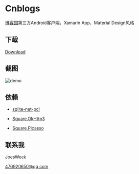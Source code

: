 # Cnblogs

[博客园](http://www.cnblogs.com/)第三方Android客户端，Xamarin App，Material Design风格

## 下载 ##

[Download](com.android.cnblogs.apk)

## 截图 ##

![demo](screenshots/demo.gif)

## 依赖 ##

- [sqlite-net-pcl](https://github.com/praeclarum/sqlite-net)

- [Square.OkHttp3](https://github.com/mattleibow/square-bindings)

- [Square.Picasso](https://github.com/mattleibow/square-bindings)

## 联系我 ##

JoesWeek

[476920650@qq.com](mailto:476920650@qq.com)
